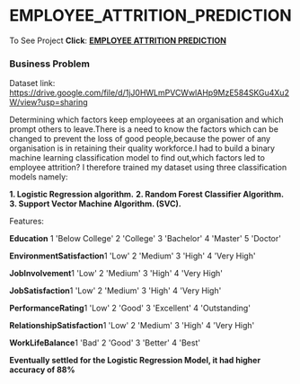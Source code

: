 # EMPLOYEE_ATTRITION_PREDICTION

To See Project **Click**: [<b>EMPLOYEE ATTRITION PREDICTION</b>](https://github.com/BlessingNehohwa/Employee_Attrition_Prediction/blob/main/Employee%20Attrition%20Prediction.ipynb)

### Business Problem

Dataset link: https://drive.google.com/file/d/1jJ0HWLmPVCWwlAHp9MzE584SKGu4Xu2W/view?usp=sharing

Determining which factors keep employeees at an organisation and which prompt others to leave.There is a need to know the factors which can be changed to prevent the loss of good people,because the power of any organisation is in retaining their quality workforce.I had to build a binary machine learning classification model to find out,which factors led to employee attrition? I therefore trained my dataset using three classification models namely:

**1. Logistic Regression algorithm.**
**2. Random Forest Classifier Algorithm.**
**3. Support Vector Machine Algorithm. (SVC).**

Features:

**Education**
1 'Below College' 2 'College' 3 'Bachelor' 4 'Master' 5 'Doctor'

**EnvironmentSatisfaction**1 'Low' 2 'Medium' 3 'High' 4 'Very High'

**JobInvolvement**1 'Low' 2 'Medium' 3 'High' 4 'Very High'

**JobSatisfaction**1 'Low' 2 'Medium' 3 'High' 4 'Very High'

**PerformanceRating**1 'Low' 2 'Good' 3 'Excellent' 4 'Outstanding'

**RelationshipSatisfaction**1 'Low' 2 'Medium' 3 'High' 4 'Very High'

**WorkLifeBalance**1 'Bad' 2 'Good' 3 'Better' 4 'Best'

<b>Eventually settled for the Logistic Regression Model, it had higher accuracy of 88% 
